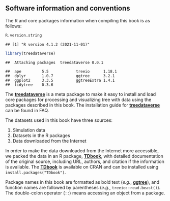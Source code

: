 ## Software information and conventions

The R and core packages information when compiling this book is as
follows:

``` r
R.version.string
```

    ## [1] "R version 4.1.2 (2021-11-01)"

``` r
library(treedataverse)
```

    ##  Attaching packages  treedataverse 0.0.1 

    ##  ape         5.5            treeio      1.18.1   
    ##  dplyr       1.0.7          ggtree      3.2.1
    ##  ggplot2     3.3.5          ggtreeExtra 1.4.1    
    ##  tidytree    0.3.6

The [**treedataverse**](https://github.com/YuLab-SMU/treedataverse) is a
meta package to make it easy to install and load core packages for
processing and visualizing tree with data using the packages described
in this book. The installation guide for
[**treedataverse**](https://github.com/YuLab-SMU/treedataverse) can be
found in FAQ.

The datasets used in this book have three sources:

1.  Simulation data
2.  Datasets in the R packages
3.  Data downloaded from the Internet

In order to make the data downloaded from the Internet more accessible,
we packed the data in an R package,
[**TDbook**](https://CRAN.R-project.org/package=TDbook), with detailed
documentation of the original source, including URL, authors, and
citation if the information is available. The
[**TDbook**](https://CRAN.R-project.org/package=TDbook) is available on
CRAN and can be installed using `install.packages("TDbook")`.

Package names in this book are formatted as bold text (*e.g.*,
[**ggtree**](http://bioconductor.org/packages/ggtree)), and function
names are followed by parentheses (*e.g.*, `treeio::read.beast()`). The
double-colon operator (`::`) means accessing an object from a package.

